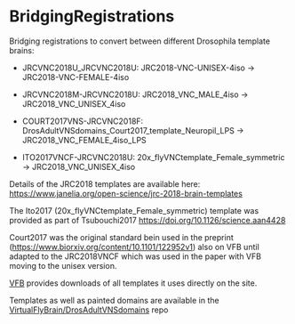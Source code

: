 # BridgingRegistrations
Bridging registrations to convert between different Drosophila template brains:

- JRCVNC2018U_JRCVNC2018U: JRC2018-VNC-UNISEX-4iso -> JRC2018-VNC-FEMALE-4iso

- JRCVNC2018M-JRCVNC2018U: JRC2018_VNC_MALE_4iso -> JRC2018_VNC_UNISEX_4iso

- COURT2017VNS-JRCVNC2018F: DrosAdultVNSdomains_Court2017_template_Neuropil_LPS -> JRC2018_VNC_FEMALE_4iso_LPS

- ITO2017VNCF-JRCVNC2018U: 20x_flyVNCtemplate_Female_symmetric -> JRC2018_VNC_UNISEX_4iso

Details of the JRC2018 templates are available here: https://www.janelia.org/open-science/jrc-2018-brain-templates 

The Ito2017 (20x_flyVNCtemplate_Female_symmetric) template was provided as part of Tsubouchi2017 https://doi.org/10.1126/science.aan4428 

Court2017 was the original standard bein used in the preprint (https://www.biorxiv.org/content/10.1101/122952v1) also on VFB until adapted to the JRC2018VNCF which was used in the paper with VFB moving to the unisex version. 

[VFB](https://VirtualFlyBrain.org) provides downloads of all templates it uses directly on the site.

Templates as well as painted domains are available in the [VirtualFlyBrain/DrosAdultVNSdomains](https://github.com/VirtualFlyBrain/DrosAdultVNSdomains) repo  
